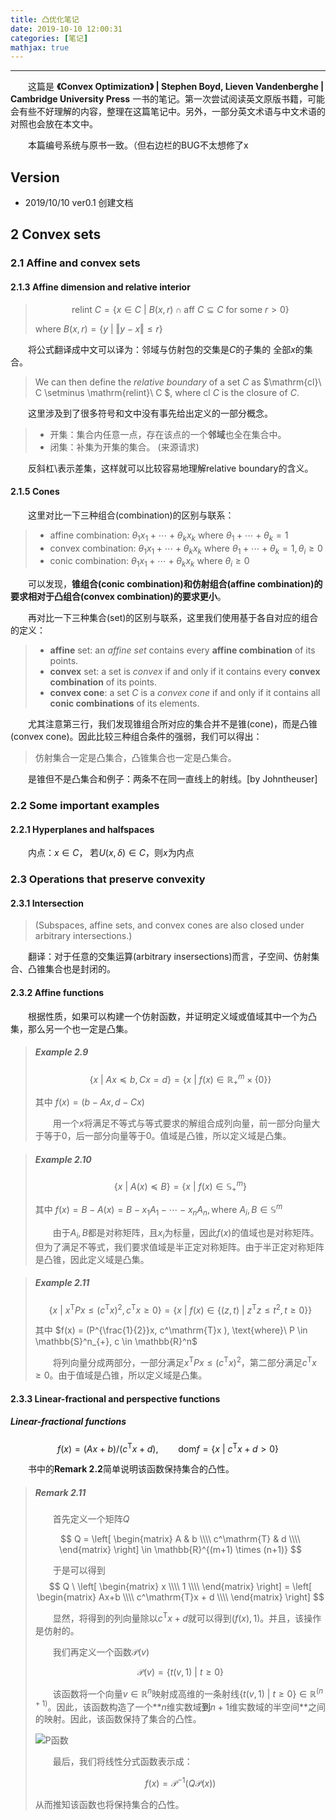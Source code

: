 ```yaml
---
title: 凸优化笔记
date: 2019-10-10 12:00:31
categories: [笔记]
mathjax: true
---
```


***

　　这篇是 **《Convex Optimization》 | Stephen Boyd, Lieven Vandenberghe | Cambridge University Press** 一书的笔记。第一次尝试阅读英文原版书籍，可能会有些不好理解的内容，整理在这篇笔记中。另外，一部分英文术语与中文术语的对照也会放在本文中。

　　本篇编号系统与原书一致。（但右边栏的BUG不太想修了x

<!--more-->
## Version

- 2019/10/10  ver0.1 创建文档

## 2 Convex sets

### 2.1 Affine and convex sets

#### 2.1.3 Affine dimension and relative interior

> $$
>\mathrm{relint}\ C = \lbrace x \in C \ | \ B(x, r)  \cap \mathrm{aff}\ C \subseteq C \  \text{for some} \  r > 0 \rbrace
> $$
> 
> where $B(x, r) = \lbrace y \ | \  \Vert y-x \Vert \leq r \rbrace$

　　将公式翻译成中文可以译为：邻域与仿射包的交集是$C$的子集的 全部$x$的集合。

> We can then define the *relative boundary* of a set $C$ as $\mathrm{cl}\ C \setminus \mathrm{relint}\ C $, where $\mathrm{cl}\ C$ is the closure of $C$.

　　这里涉及到了很多符号和文中没有事先给出定义的一部分概念。

> - 开集：集合内任意一点，存在该点的一个**邻域**也全在集合中。
> - 闭集：补集为开集的集合。
(来源请求)

　　反斜杠$\setminus$表示差集，这样就可以比较容易地理解relative boundary的含义。

#### 2.1.5 Cones

　　这里对比一下三种组合(combination)的区别与联系：

> - affine combination: $\theta_1 x_1 + \cdots + \theta_k x_k$ where $\theta_1 + \cdots + \theta_k = 1$
> - convex combination: $\theta_1 x_1 + \cdots + \theta_k x_k$ where $\theta_1 + \cdots + \theta_k = 1, \theta_i \geq 0$
> - conic combination: $\theta_1 x_1 + \cdots + \theta_k x_k$ where $\theta_i \geq 0$

　　可以发现，**锥组合(conic combination)**和**仿射组合(affine combination)**的要求相对于**凸组合(convex combination)的要求更小**。

　　再对比一下三种集合(set)的区别与联系，这里我们使用基于各自对应的组合的定义：

> - **affine** set: an *affine set* contains every **affine combination** of its points.
> - **convex** set: a set is *convex* if and only if it contains every **convex combination** of its points.
> - **convex cone**: a set $C$ is a *convex cone* if and only if it contains all **conic combinations** of its elements.

　　尤其注意第三行，我们发现锥组合所对应的集合并不是锥(cone)，而是凸锥(convex cone)。因此比较三种组合条件的强弱，我们可以得出：

> 仿射集合一定是凸集合，凸锥集合也一定是凸集合。 

　　是锥但不是凸集合和例子：两条不在同一直线上的射线。[by Johntheuser]

### 2.2 Some important examples

#### 2.2.1 Hyperplanes and halfspaces

　　内点：$x \in C$， 若$U(x, \delta) \in C$，则$x$为内点

### 2.3 Operations that preserve convexity

#### 2.3.1 Intersection

> (Subspaces, affine sets, and convex cones are also closed under arbitrary intersections.)

　　翻译：对于任意的交集运算(arbitrary insersections)而言，子空间、仿射集合、凸锥集合也是封闭的。

#### 2.3.2 Affine functions

　　根据性质，如果可以构建一个仿射函数，并证明定义域或值域其中一个为凸集，那么另一个也一定是凸集。

> ##### Example 2.9
> 
> $$  \lbrace x \ | \  Ax \preceq b, Cx = d \rbrace = \lbrace x \ | \ f(x) \in \mathbb{R}^m_{+} \times \lbrace 0 \rbrace \rbrace $$
>
> 其中 $f(x) = (b −Ax, d −Cx)$
>
> 　　用一个$x$将满足不等式与等式要求的解组合成列向量，前一部分向量大于等于$0$，后一部分向量等于$0$。值域是凸锥，所以定义域是凸集。

> ##### Example 2.10
>
> $$  \lbrace x \ | \  A(x) \preceq B \rbrace = \lbrace x \ | \ f(x) \in \mathbb{S}^m_{+} \rbrace$$
>
> 其中 $f(x) = B - A(x) = B - x_1 A_1 - \cdots - x_n A_n, \text{where}\ A_i , B \in \mathbb{S}^m$
>
> 　　由于$A_i, B$都是对称矩阵，且$x_i$为标量，因此$f(x)$的值域也是对称矩阵。但为了满足不等式，我们要求值域是半正定对称矩阵。由于半正定对称矩阵是凸锥，因此定义域是凸集。

> ##### Example 2.11
>
> $$  \lbrace x \ | \  x^\mathrm{T} P x \leq (c^\mathrm{T} x)^2, c^\mathrm{T} x \geq 0 \rbrace = \lbrace x \ | \ f(x) \in \lbrace (z, t) \ | \ z^\mathrm{T} z \leq t^2, t \geq 0 \rbrace \rbrace$$
>
> 其中 $f(x) = (P^{\frac{1}{2}}x, c^\mathrm{T}x ), \text{where}\ P \in \mathbb{S}^n_{+}, c \in \mathbb{R}^n$
>
> 　　将列向量分成两部分，一部分满足$x^\mathrm{T} P x \leq (c^\mathrm{T} x)^2$，第二部分满足$c^\mathrm{T} x \geq 0$。由于值域是凸锥，所以定义域是凸集。

#### 2.3.3 Linear-fractional and perspective functions

##### Linear-fractional functions

$$ f(x) = (Ax + b) / (c^\mathrm{T}x + d), \qquad \mathrm{dom} f = \lbrace x \ | \ c^\mathrm{T}x + d > 0 \rbrace $$

　　书中的**Remark 2.2**简单说明该函数保持集合的凸性。

> ##### Remark 2.11
>
> 　　首先定义一个矩阵$Q$
>
> $$ Q = \left[ \begin{matrix}
>        A & b \\\\
>        c^\mathrm{T} & d \\\\
>   \end{matrix}
>   \right]
> \in \mathbb{R}^{(m+1) \times (n+1)} $$
>
>　　于是可以得到
> $$ Q \  \left[ \begin{matrix} x \\\\ 1 \\\\ \end{matrix} \right] 
> = \left[  \begin{matrix} Ax+b \\\\ c^\mathrm{T}x + d \\\\ \end{matrix} \right]
> $$
>
> 　　显然，将得到的列向量除以$c^\mathrm{T}x + d$就可以得到$(f(x), 1)$。并且，该操作是仿射的。
>
> 　　我们再定义一个函数$\mathcal{P}(v)$
>
> $$ \mathcal{P}(v) = \lbrace t (v, 1) \ | \ t \geq 0 \rbrace $$
>
> 　　该函数将一个向量$v \in \mathbb{R}^n$映射成高维的一条射线$\lbrace t (v, 1) \ | \ t \geq 0 \rbrace \in \mathbb{R}^{(n+1)}$。因此，该函数构造了一个**$n$维实数域**到**$n+1$维实数域的半空间**之间的映射。因此，该函数保持了集合的凸性。
>
> ![P函数](./linear_frac_Pfunc.png "$\mathcal{P}$函数")
>
> 　　最后，我们将线性分式函数表示成：
>
> $$ f(x) = \mathcal{P}^{-1} (Q \mathcal{P}(x)) $$
>
> 从而推知该函数也将保持集合的凸性。
